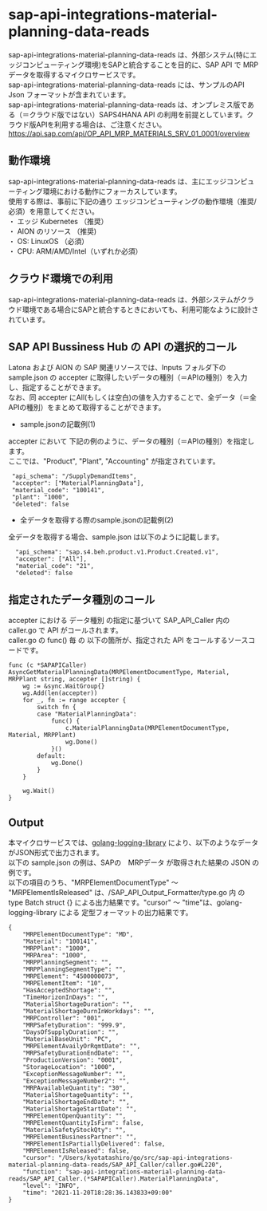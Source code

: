 # sap-api-integrations-material-planning-data-reads  
sap-api-integrations-material-planning-data-reads は、外部システム(特にエッジコンピューティング環境)をSAPと統合することを目的に、SAP API で MRP データを取得するマイクロサービスです。    
sap-api-integrations-material-planning-data-reads には、サンプルのAPI Json フォーマットが含まれています。  
sap-api-integrations-material-planning-data-reads は、オンプレミス版である（＝クラウド版ではない）SAPS4HANA API の利用を前提としています。クラウド版APIを利用する場合は、ご注意ください。  
https://api.sap.com/api/OP_API_MRP_MATERIALS_SRV_01_0001/overview

## 動作環境
sap-api-integrations-material-planning-data-reads は、主にエッジコンピューティング環境における動作にフォーカスしています。   
使用する際は、事前に下記の通り エッジコンピューティングの動作環境（推奨/必須）を用意してください。   
・ エッジ Kubernetes （推奨）    
・ AION のリソース （推奨)    
・ OS: LinuxOS （必須）    
・ CPU: ARM/AMD/Intel（いずれか必須） 

## クラウド環境での利用  
sap-api-integrations-material-planning-data-reads は、外部システムがクラウド環境である場合にSAPと統合するときにおいても、利用可能なように設計されています。  

## SAP API Bussiness Hub の API の選択的コール

Latona および AION の SAP 関連リソースでは、Inputs フォルダ下の sample.json の accepter に取得したいデータの種別（＝APIの種別）を入力し、指定することができます。  
なお、同 accepter にAll(もしくは空白)の値を入力することで、全データ（＝全APIの種別）をまとめて取得することができます。  

* sample.jsonの記載例(1)  

accepter において 下記の例のように、データの種別（＝APIの種別）を指定します。  
ここでは、"Product", "Plant", "Accounting" が指定されています。    
  
```
 "api_schema": "/SupplyDemandItems",
 "accepter": ["MaterialPlanningData"],
 "material_code": "100141",
 "plant": "1000",
 "deleted": false
```
  
* 全データを取得する際のsample.jsonの記載例(2)  

全データを取得する場合、sample.json は以下のように記載します。  

```
  "api_schema": "sap.s4.beh.product.v1.Product.Created.v1",
  "accepter": ["All"],
  "material_code": "21",
  "deleted": false
```
## 指定されたデータ種別のコール

accepter における データ種別 の指定に基づいて SAP_API_Caller 内の caller.go で API がコールされます。  
caller.go の func() 毎 の 以下の箇所が、指定された API をコールするソースコードです。  

```
func (c *SAPAPICaller) AsyncGetMaterialPlanningData(MRPElementDocumentType, Material, MRPPlant string, accepter []string) {
	wg := &sync.WaitGroup{}
	wg.Add(len(accepter))
	for _, fn := range accepter {
		switch fn {
		case "MaterialPlanningData":
			func() {
				c.MaterialPlanningData(MRPElementDocumentType, Material, MRPPlant)
				wg.Done()
			}()
		default:
			wg.Done()
		}
	}

	wg.Wait()
}
```

## Output  
本マイクロサービスでは、[golang-logging-library](https://github.com/latonaio/golang-logging-library) により、以下のようなデータがJSON形式で出力されます。   
以下の sample.json の例は、SAPの　MRPデータ が取得された結果の JSON の例です。  
以下の項目のうち、"MRPElementDocumentType" ～ "MRPElementIsReleased" は、/SAP_API_Output_Formatter/type.go 内 の type Batch struct {} による出力結果です。"cursor" ～ "time"は、golang-logging-library による 定型フォーマットの出力結果です。    

```
{
	"MRPElementDocumentType": "MD",
	"Material": "100141",
	"MRPPlant": "1000",
	"MRPArea": "1000",
	"MRPPlanningSegment": "",
	"MRPPlanningSegmentType": "",
	"MRPElement": "4500000073",
	"MRPElementItem": "10",
	"HasAcceptedShortage": "",
	"TimeHorizonInDays": "",
	"MaterialShortageDuration": "",
	"MaterialShortageDurnInWorkdays": "",
	"MRPController": "001",
	"MRPSafetyDuration": "999.9",
	"DaysOfSupplyDuration": "",
	"MaterialBaseUnit": "PC",
	"MRPElementAvailyOrRqmtDate": "",
	"MRPSafetyDurationEndDate": "",
	"ProductionVersion": "0001",
	"StorageLocation": "1000",
	"ExceptionMessageNumber": "",
	"ExceptionMessageNumber2": "",
	"MRPAvailableQuantity": "30",
	"MaterialShortageQuantity": "",
	"MaterialShortageEndDate": "",
	"MaterialShortageStartDate": "",
	"MRPElementOpenQuantity": "",
	"MRPElementQuantityIsFirm": false,
	"MaterialSafetyStockQty": "",
	"MRPElementBusinessPartner": "",
	"MRPElementIsPartiallyDelivered": false,
	"MRPElementIsReleased": false,
	"cursor": "/Users/kyotatashiro/go/src/sap-api-integrations-material-planning-data-reads/SAP_API_Caller/caller.go#L220",
	"function": "sap-api-integrations-material-planning-data-reads/SAP_API_Caller.(*SAPAPICaller).MaterialPlanningData",
	"level": "INFO",
	"time": "2021-11-20T18:28:36.143833+09:00"
}
```